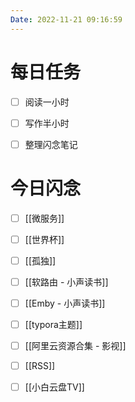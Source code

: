 ```yaml
---
Date: 2022-11-21 09:16:59
---
```


# 每日任务
- [ ] 阅读一小时
- [ ] 写作半小时
- [ ] 整理闪念笔记


# 今日闪念
- [ ] [[微服务]]
- [ ] [[世界杯]]
- [ ] [[孤独]]
- [ ] [[软路由 - 小声读书]]
- [ ] [[Emby - 小声读书]]
- [ ] [[typora主题]]
- [ ] [[阿里云资源合集 - 影视]]
- [ ] [[RSS]]
- [ ] [[小白云盘TV]]



